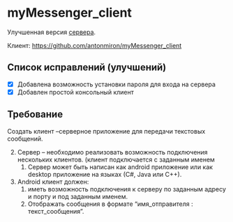 # myMessenger_client
Улучшенная версия [сервера](https://github.com/antonmiron/Simple-Messenger-Server).

Клиент: https://github.com/antonmiron/myMessenger_client

## Список исправлений (улучшений)
- [x] Добавлена возможность установки пароля для входа на сервера
- [x] Добавлен простой консольный клиент

## Требование
Создать клиент –серверное приложение для передачи текстовых сообщений.

2. Сервер – необходимо реализовать возможность подключения нескольких клиентов. (клиент подключается с заданным именем
   1. Сервер может быть написан как android приложение или как desktop приложение на языках (С#, Java или С++).
2. Android клиент должен:
   1. иметь возможность подключения к серверу по заданным адресу и порту и под заданным именем.
   1. Отображать сообщения в формате “имя_отправителя : текст_сообщения”.

